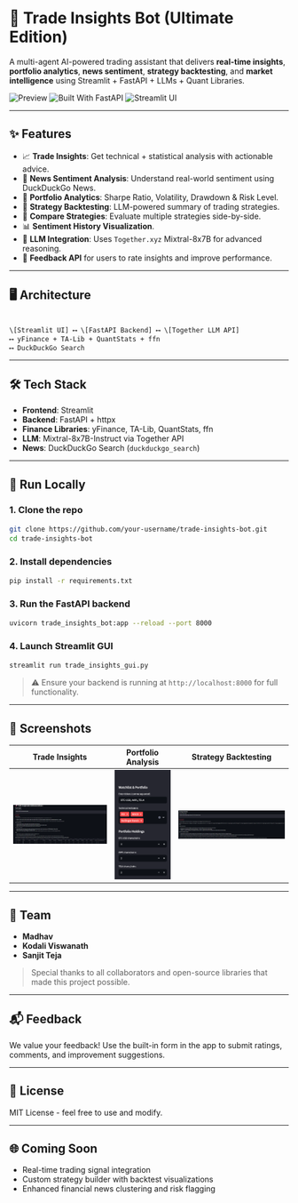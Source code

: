 # 🚀 Trade Insights Bot (Ultimate Edition)

A multi-agent AI-powered trading assistant that delivers **real-time insights**, **portfolio analytics**, **news sentiment**, **strategy backtesting**, and **market intelligence** using Streamlit + FastAPI + LLMs + Quant Libraries.

![Preview](https://img.shields.io/badge/AI-Enabled-blueviolet?style=for-the-badge) ![Built With FastAPI](https://img.shields.io/badge/Built%20with-FastAPI-green?style=for-the-badge) ![Streamlit UI](https://img.shields.io/badge/UI-Streamlit-orange?style=for-the-badge)

---

## ✨ Features

- 📈 **Trade Insights**: Get technical + statistical analysis with actionable advice.
- 📰 **News Sentiment Analysis**: Understand real-world sentiment using DuckDuckGo News.
- 💼 **Portfolio Analytics**: Sharpe Ratio, Volatility, Drawdown & Risk Level.
- 🔬 **Strategy Backtesting**: LLM-powered summary of trading strategies.
- 🔁 **Compare Strategies**: Evaluate multiple strategies side-by-side.
- 📊 **Sentiment History Visualization**.
- 🧠 **LLM Integration**: Uses `Together.xyz` Mixtral-8x7B for advanced reasoning.
- 🔧 **Feedback API** for users to rate insights and improve performance.

---

## 🖥️ Architecture

```

\[Streamlit UI] ⟷ \[FastAPI Backend] ⟷ \[Together LLM API]
⟷ yFinance + TA-Lib + QuantStats + ffn
⟷ DuckDuckGo Search

````

---

## 🛠️ Tech Stack

- **Frontend**: Streamlit
- **Backend**: FastAPI + httpx
- **Finance Libraries**: yFinance, TA-Lib, QuantStats, ffn
- **LLM**: Mixtral-8x7B-Instruct via Together API
- **News**: DuckDuckGo Search (`duckduckgo_search`)

---

## 🚀 Run Locally

### 1. Clone the repo

```bash
git clone https://github.com/your-username/trade-insights-bot.git
cd trade-insights-bot
````

### 2. Install dependencies

```bash
pip install -r requirements.txt
```

### 3. Run the FastAPI backend

```bash
uvicorn trade_insights_bot:app --reload --port 8000
```

### 4. Launch Streamlit GUI

```bash
streamlit run trade_insights_gui.py
```

> ⚠️ Ensure your backend is running at `http://localhost:8000` for full functionality.

---

## 📸 Screenshots

| Trade Insights                      | Portfolio Analysis                 | Strategy Backtesting             |
| ----------------------------------- | ---------------------------------- | -------------------------------- |
| ![Trade](images/trade_insights.png) | ![Portfolio](images/Portfolio.png) | ![Backtest](images/Stratergy_Backtest.png) |

---

## 👥 Team

* **Madhav** 
* **Kodali Viswanath** 
* **Sanjit Teja** 

> Special thanks to all collaborators and open-source libraries that made this project possible.

---

## 📬 Feedback

We value your feedback! Use the built-in form in the app to submit ratings, comments, and improvement suggestions.

---

## 📄 License

MIT License - feel free to use and modify.

---

## 🌐 Coming Soon

* Real-time trading signal integration
* Custom strategy builder with backtest visualizations
* Enhanced financial news clustering and risk flagging
